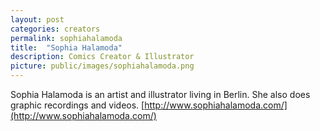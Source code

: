 ```yaml
---
layout: post
categories: creators
permalink: sophiahalamoda
title:  "Sophia Halamoda"
description: Comics Creator & Illustrator
picture: public/images/sophiahalamoda.png
---
```

Sophia Halamoda is an artist and illustrator living in Berlin. She also does graphic recordings and videos. 
[http://www.sophiahalamoda.com/](http://www.sophiahalamoda.com/)
